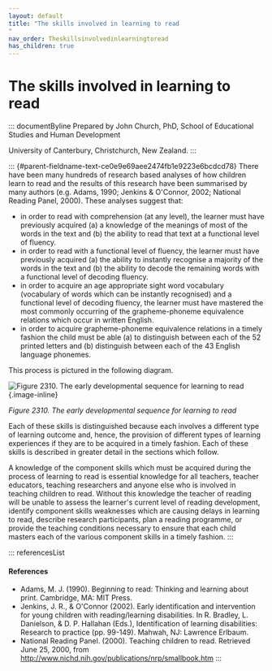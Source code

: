 ```yaml
---
layout: default
title: "The skills involved in learning to read 
"
nav_order: Theskillsinvolvedinlearningtoread
has_children: true
---
```

# The skills involved in learning to read 


::: documentByline
Prepared by John Church, PhD, School of Educational Studies and Human
Development

University of Canterbury, Christchurch, New Zealand.
:::

::: {#parent-fieldname-text-ce0e9e69aee2474fb1e9223e6bcdcd78}
There have been many hundreds of research based analyses of how children
learn to read and the results of this research have been summarised by
many authors (e.g. Adams, 1990; Jenkins & O\'Connor, 2002; National
Reading Panel, 2000). These analyses suggest that:

-   in order to read with comprehension (at any level), the learner must
    have previously acquired (a) a knowledge of the meanings of most of
    the words in the text and (b) the ability to read that text at a
    functional level of fluency.
-   in order to read with a functional level of fluency, the learner
    must have previously acquired (a) the ability to instantly recognise
    a majority of the words in the text and (b) the ability to decode
    the remaining words with a functional level of decoding fluency.
-   in order to acquire an age appropriate sight word vocabulary
    (vocabulary of words which can be instantly recognised) and a
    functional level of decoding fluency, the learner must have mastered
    the most commonly occurring of the grapheme-phoneme equivalence
    relations which occur in written English.
-   in order to acquire grapheme-phoneme equivalence relations in a
    timely fashion the child must be able (a) to distinguish between
    each of the 52 printed letters and (b) distinguish between each of
    the 43 English language phonemes.

This process is pictured in the following diagram.

![Figure 2310. The early developmental sequence for learning to
read](../../../../../assets/images/TECKSFig2310.png "Figure 2310. The early developmental sequence for learning to read"){.image-inline}

*Figure 2310. The early developmental sequence for learning to read*

Each of these skills is distinguished because each involves a different
type of learning outcome and, hence, the provision of different types of
learning experiences if they are to be acquired in a timely fashion.
Each of these skills is described in greater detail in the sections
which follow.

A knowledge of the component skills which must be acquired during the
process of learning to read is essential knowledge for all teachers,
teacher educators, teaching researchers and anyone else who is involved
in teaching children to read. Without this knowledge the teacher of
reading will be unable to assess the learner's current level of reading
development, identify component skills weaknesses which are causing
delays in learning to read, describe research participants, plan a
reading programme, or provide the teaching conditions necessary to
ensure that each child masters each of the various component skills in a
timely fashion.
:::

::: referencesList
#### References

-   Adams, M. J. (1990). Beginning to read: Thinking and learning about
    print. Cambridge, MA: MIT Press.
-   Jenkins, J. R., & O\'Connor (2002). Early identification and
    intervention for young children with reading/learning disabilities.
    In R. Bradley, L. Danielson, & D. P. Hallahan (Eds.), Identification
    of learning disabilities: Research to practice (pp. 99-149). Mahwah,
    NJ: Lawrence Erlbaum.
-   National Reading Panel. (2000). Teaching children to read. Retrieved
    June 25, 2000, from
    http://www.nichd.nih.gov/publications/nrp/smallbook.htm
:::
